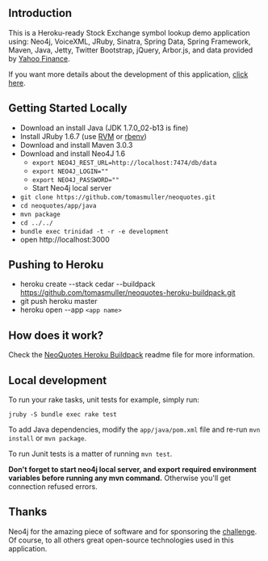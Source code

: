 Introduction
------------
This is a Heroku-ready Stock Exchange symbol lookup demo application using:
Neo4j, VoiceXML, JRuby, Sinatra, Spring Data, Spring Framework, Maven, Java,
Jetty, Twitter Bootstrap, jQuery, Arbor.js, and data provided by [Yahoo Finance](http://finance.yahoo.com/).

If you want more details about the development of this application, [click here](http://tomasmuller.com.br/2012/02/12/talking-with-neo4j-graphs/).


Getting Started Locally
-----------------------
 * Download an install Java (JDK 1.7.0_02-b13 is fine)
 * Install JRuby 1.6.7 (use [RVM](https://rvm.beginrescueend.com/) or [rbenv](https://github.com/sstephenson/rbenv))
 * Download and install Maven 3.0.3
 * Download and install Neo4J 1.6
   * `export NEO4J_REST_URL=http://localhost:7474/db/data`
   * `export NEO4J_LOGIN=""`
   * `export NEO4J_PASSWORD=""`
   * Start Neo4j local server
 * `git clone https://github.com/tomasmuller/neoquotes.git`
 * `cd neoquotes/app/java`
 * `mvn package`
 * `cd ../../`
 * `bundle exec trinidad -t -r -e development`
 * open http://localhost:3000


Pushing to Heroku
------------------
 * heroku create --stack cedar --buildpack https://github.com/tomasmuller/neoquotes-heroku-buildpack.git
 * git push heroku master
 * heroku open --app `<app name>`


How does it work?
-----------------
Check the [NeoQuotes Heroku Buildpack](https://github.com/tomasmuller/neoquotes-heroku-buildpack) readme file
for more information.


Local development
-----------------
To run your rake tasks, unit tests for example, simply run:

    jruby -S bundle exec rake test

To add Java dependencies, modify the `app/java/pom.xml` file and re-run `mvn install` or `mvn package`.

To run Junit tests is a matter of running `mvn test`.

**Don't forget to start neo4j local server, and export required environment variables before running any mvn command.**
Otherwise you'll get connection refused errors.


Thanks
-------
Neo4j for the amazing piece of software and for sponsoring the [challenge](http://neo4j-challenge.herokuapp.com/).
Of course, to all others great open-source technologies used in this application.
